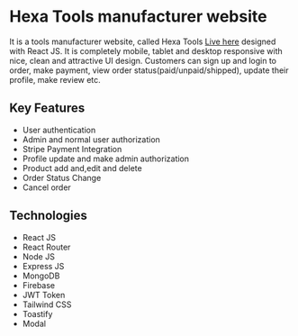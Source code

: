 # Hexa Tools manufacturer website

It is a tools manufacturer website, called Hexa Tools [Live here](https://hexa-tools.web.app) designed with React JS. It is completely mobile, tablet and desktop responsive with nice, clean and attractive UI design. Customers can sign up and login to order, make payment, view order status(paid/unpaid/shipped), update their profile, make review etc.

## Key Features

- User authentication
- Admin and normal user authorization
- Stripe Payment Integration
- Profile update and make admin authorization
- Product add and,edit and delete
- Order Status Change
- Cancel order

## Technologies

- React JS
- React Router
- Node JS
- Express JS
- MongoDB
- Firebase
- JWT Token
- Tailwind CSS
- Toastify
- Modal
